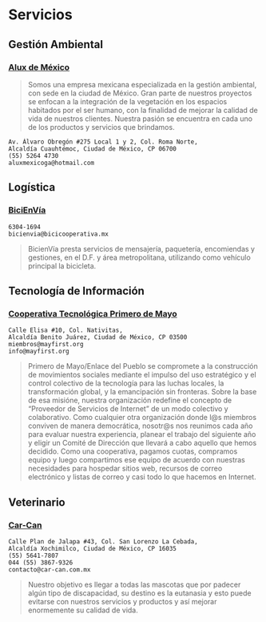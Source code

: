 # Servicios

## Gestión Ambiental

### [Alux de México](https://www.aluxdemexicoga.com.mx/)

>  Somos una empresa mexicana especializada en la gestión ambiental, con sede en la ciudad de México. Gran parte de nuestros proyectos se enfocan a la integración de la vegetación en los espacios habitados por el ser humano, con la finalidad de mejorar la calidad de vida de nuestros clientes. Nuestra pasión se encuentra en cada uno de los productos y servicios que brindamos. 

    Av. Álvaro Obregón #275 Local 1 y 2, Col. Roma Norte,
    Alcaldía Cuauhtémoc, Ciudad de México, CP 06700
    (55) 5264 4730
    aluxmexicoga@hotmail.com

## Logística

### [BiciEnVía](http://www.bicienvia.com.mx)

    6304-1694
    bicienvia@bicicooperativa.mx

> BicienVía presta servicios de mensajería, paquetería, encomiendas y gestiones, en el D.F. y área metropolitana, utilizando como vehículo principal la bicicleta.

## Tecnología de Información

### [Cooperativa Tecnológica Primero de Mayo](https://mayfirst.org/es/)

    Calle Elisa #10, Col. Nativitas,
    Alcaldía Benito Juárez, Ciudad de México, CP 03500 
    miembros@mayfirst.org
    info@mayfirst.org

> Primero de Mayo/Enlace del Pueblo se compromete a la construcción de movimientos sociales mediante el impulso del uso estratégico y el control colectivo de la tecnología para las luchas locales, la transformación global, y la emancipación sin fronteras. Sobre la base de esa misióne, nuestra organización redefine el concepto de “Proveedor de Servicios de Internet” de un modo colectivo y colaborativo. Como cualquier otra organización donde l@s miembros conviven de manera democrática, nosotr@s nos reunimos cada año para evaluar nuestra experiencia, planear el trabajo del siguiente año y eligir un Comité de Dirección que llevará a cabo aquello que hemos decidido. Como una cooperativa, pagamos cuotas, compramos equipo y luego compartimos ese equipo de acuerdo con nuestras necesidades para hospedar sitios web, recursos de correo electrónico y listas de correo y casi todo lo que hacemos en Internet.

## Veterinario

### [Car-Can](http://www.car-can.com.mx/car/)

    Calle Plan de Jalapa #43, Col. San Lorenzo La Cebada,
    Alcaldía Xochimilco, Ciudad de México, CP 16035
    (55) 5641-7807
    044 (55) 3867-9326
    contacto@car-can.com.mx

> Nuestro objetivo es llegar a todas las mascotas que por padecer algún tipo de discapacidad, su destino es la eutanasia y esto puede evitarse con nuestros servicios y productos y así mejorar enormemente su calidad de vida.
